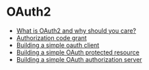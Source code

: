 # OAuth2

- [What is OAuth2 and why should you care?](https://github.com/KiraDiShira/OAuth2/blob/master/FirstSteps/README.md#what-is-oauth-2-and-why-should-you-care)
- [Authorization code grant](https://github.com/KiraDiShira/OAuth2/blob/master/OAuthDance/Readme.md#authorization-code-grant)
- [Building a simple oauth client](https://github.com/KiraDiShira/OAuth2/blob/master/BuildingClient/README.md#building-a-simple-oauth-client)
- [Building a simple OAuth protected resource](https://github.com/KiraDiShira/OAuth2/blob/master/BuildingProtectedResource/README.md#building-a-simple-oauth-protected-resource)
- [Building a simple OAuth authorization server]()
